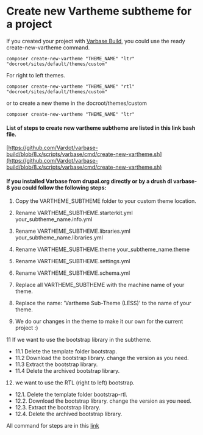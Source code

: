 # Create new Vartheme subtheme for a project

If you created your project with [Varbase Build](https://github.com/Vardot/varbase-build), you could use the ready create-new-vartheme command.

```
composer create-new-vartheme "THEME_NAME" "ltr" "docroot/sites/default/themes/custom"
```

For right to left themes.

```
composer create-new-vartheme "THEME_NAME" "rtl" "docroot/sites/default/themes/custom"
```

or to create a new theme in the docroot/themes/custom

```
composer create-new-vartheme "THEME_NAME" "ltr"
```

#### List of steps to create new vartheme subtheme are listed in this link bash file.

[https://github.com/Vardot/varbase-build/blob/8.x/scripts/varbase/cmd/create-new-vartheme.sh](https://github.com/Vardot/varbase-build/blob/8.x/scripts/varbase/cmd/create-new-vartheme.sh)

#### If you installed Varbase from drupal.org directly or by a drush dl varbase-8 you could follow the following steps:

1. Copy the VARTHEME\_SUBTHEME folder to your custom theme location.

2. Rename VARTHEME\_SUBTHEME.starterkit.yml your\_subtheme\_name.info.yml

3. Rename VARTHEME\_SUBTHEME.libraries.yml your\_subtheme\_name.libraries.yml

4. Rename VARTHEME\_SUBTHEME.theme your\_subtheme\_name.theme

5. Rename VARTHEME\_SUBTHEME.settings.yml

6. Rename VARTHEME\_SUBTHEME.schema.yml

7. Replace all VARTHEME\_SUBTHEME with the machine name of your theme.

8. Replace the name: 'Vartheme Sub-Theme \(LESS\)' to the name of your theme.

9. We do our changes in the theme to make it our own for the current project :\)

11 If we want to use the bootstrap library in the subtheme.

* 11.1 Delete the template folder bootstrap.
* 11.2 Download the bootstrap library. change the version as you need.
* 11.3 Extract the bootstrap library.
* 11.4 Delete the archived bootstrap library.

12. we want to use the RTL \(right to left\) bootstrap.

* 12.1. Delete the template folder bootstrap-rtl.
* 12.2. Download the bootstrap library. change the version as you need.
* 12.3. Extract the bootstrap library.
* 12.4. Delete the archived bootstrap library.

All command for steps are in this [link](https://github.com/Vardot/varbase-build/blob/8.x/scripts/varbase/cmd/create-new-vartheme.sh)

